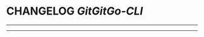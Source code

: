 # CHANGELOG _GitGitGo-CLI_

---

<!-- ## [v0.0.1](https://github.com/phil1436/GitGitGo-CLI/tree/0.0.1) (2023-11-5)

* *Initial release* -->

---
